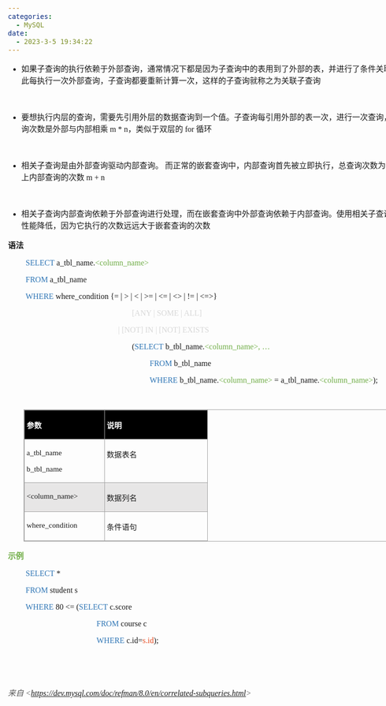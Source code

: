 ```yaml
---
categories:
  - MySQL
date:
  - 2023-3-5 19:34:22
---
```


<body lang=zh-CN style='font-family:"Microsoft YaHei UI";font-size:12.0pt'>
<!--StartFragment-->

<div style='direction:ltr;border-width:100%'>

<div style='direction:ltr;margin-top:0in;margin-left:0in;width:8.5055in'>

<div style='direction:ltr;margin-top:0in;margin-left:0in;width:8.5055in'>

<ul type=disc style='direction:ltr;unicode-bidi:embed;margin-top:0in;
 margin-bottom:0in'>
 <li style='margin-top:0;margin-bottom:0;vertical-align:middle'><span
     style='font-family:"Microsoft YaHei UI";font-size:12.0pt'>如果子查询的执行依赖于外部查询，通常情况下都是因为子查询中的表用到了外部的表，并进行了条件关联，因此每执行一次外部查询，子查询都要重新计算一次，这样的子查询就称之为关联子查询</span></li>
</ul>

<p style='font-family:"Comic Sans MS";font-size:12.0pt'>&nbsp;</p>

<ul type=disc style='direction:ltr;unicode-bidi:embed;margin-top:0in;
 margin-bottom:0in'>
 <li style='margin-top:0;margin-bottom:0;vertical-align:middle'><span
     style='font-family:"Microsoft YaHei UI";font-size:12.0pt' lang=zh-CN>要想执行内层的查询，需要先引用外层的数据查询到一个值。子查询每引用外部的表一次，进行一次查询，总查询次数是外部与内部相乘</span><span
     style='font-family:"Comic Sans MS";font-size:12.0pt' lang=en-US> m * n</span><span
     style='font-family:"Microsoft YaHei UI";font-size:12.0pt' lang=zh-CN>，类似于双层的</span><span
     style='font-family:"Comic Sans MS";font-size:12.0pt' lang=en-US> for </span><span
     style='font-family:"Microsoft YaHei UI";font-size:12.0pt' lang=zh-CN>循环</span></li>
</ul>

<p style='margin-left:.375in;font-family:"Comic Sans MS";font-size:
12.0pt'>&nbsp;</p>

<ul type=disc style='direction:ltr;unicode-bidi:embed;margin-top:0in;
 margin-bottom:0in'>
 <li style='margin-top:0;margin-bottom:0;vertical-align:middle'><span
     style='font-family:"Microsoft YaHei UI";font-size:12.0pt' lang=zh-CN>相关子查询是由外部查询驱动内部查询。
     而正常的嵌套查询中，内部查询首先被立即执行，总查询次数为外部加上内部查询的次数</span><span style='font-family:
     "Comic Sans MS";font-size:12.0pt' lang=en-US> m + n</span></li>
</ul>

<p style='margin-left:.375in;font-family:"Comic Sans MS";font-size:
12.0pt'>&nbsp;</p>

<ul type=disc style='direction:ltr;unicode-bidi:embed;margin-top:0in;
 margin-bottom:0in'>
 <li style='margin-top:0;margin-bottom:0;vertical-align:middle'><span
     style='font-family:"Microsoft YaHei UI";font-size:12.0pt'>相关子查询内部查询依赖于外部查询进行处理，而在嵌套查询中外部查询依赖于内部查询。使用相关子查询会使性能降低，因为它执行的次数远远大于嵌套查询的次数</span></li>
</ul>

<p style='font-family:"Microsoft YaHei UI";font-size:12.0pt'><span
style='font-weight:bold'>语法</span></p>

<p style='margin-left:.375in;font-family:"Comic Sans MS";font-size:
12.0pt'><span style='color:#2E75B5' lang=en-US>SELECT</span><span lang=zh-CN> </span><span
lang=en-US>a_tbl_name.</span><span style='color:#70AD47' lang=en-US>&lt;column_name&gt;</span></p>

<p style='margin-left:.375in;font-family:"Comic Sans MS";font-size:
12.0pt'><span style='color:#2E75B5' lang=en-US>FROM</span><span lang=zh-CN> </span><span
lang=en-US>a_tbl_name</span></p>

<p style='margin-left:.375in;font-family:"Comic Sans MS";font-size:
12.0pt'><span style='color:#2E75B5' lang=en-US>WHERE</span><span lang=zh-CN> </span><span
lang=en-US>where_condition {</span><span lang=zh-CN>=</span><span lang=en-US> |
</span><span lang=zh-CN>&gt;</span><span lang=en-US> | </span><span lang=zh-CN>&lt;</span><span
lang=en-US> | </span><span lang=zh-CN>&gt;=</span><span lang=en-US> | </span><span
lang=zh-CN>&lt;=</span><span lang=en-US> | </span><span lang=zh-CN>&lt;&gt;</span><span
lang=en-US> | </span><span lang=zh-CN>!=</span><span lang=en-US> | </span><span
lang=zh-CN>&lt;=&gt;</span><span lang=en-US>} </span></p>

<p style='margin-left:2.625in;font-family:"Comic Sans MS";
font-size:12.0pt;color:#D8D8D8' lang=en-US>[ANY | SOME | ALL] </p>

<p style='margin-left:2.25in;font-family:"Comic Sans MS";font-size:
12.0pt;color:#D8D8D8'><span lang=en-US><span style='mso-spacerun:yes'> 
</span>| [NOT] IN | [NOT] </span><span lang=zh-CN>EXISTS</span></p>

<p style='margin-left:2.625in;font-family:"Comic Sans MS";
font-size:12.0pt'><span lang=zh-CN>(</span><span style='color:#2E75B5'
lang=en-US>SELECT</span><span lang=zh-CN> </span><span lang=en-US>b_tbl_name.</span><span
style='color:#70AD47' lang=en-US>&lt;column_name&gt;, …</span></p>

<p style='margin-left:3.0in;font-family:"Comic Sans MS";font-size:
12.0pt'><span style='color:#2E75B5' lang=en-US>FROM</span><span lang=zh-CN> </span><span
lang=en-US>b_tbl_name</span></p>

<p style='margin-left:3.0in;font-family:"Comic Sans MS";font-size:
12.0pt'><span style='color:#2E75B5' lang=en-US>WHERE</span><span lang=zh-CN> </span><span
lang=en-US>b_tbl_name.</span><span style='color:#70AD47' lang=en-US>&lt;column_name&gt;
</span><span lang=zh-CN>= </span><span lang=en-US>a_tbl_name.</span><span
style='color:#70AD47' lang=en-US>&lt;column_name&gt;</span><span lang=zh-CN>)</span><span
lang=en-US>;</span></p>

<p style='margin-left:.375in;font-family:"Comic Sans MS";font-size:
12.0pt'>&nbsp;</p>

<div style='direction:ltr'>

<table border=1 cellpadding=0 cellspacing=0 valign=top style='direction:ltr;
 border-collapse:collapse;border-style:solid;border-color:#A3A3A3;border-width:
 1pt;margin-left:.3333in' title="" summary="">
 <tr>
  <td style='border-style:solid;border-color:#A3A3A3;border-width:1pt;
  background-color:black;vertical-align:top;width:1.602in;padding:2.0pt 3.0pt 2.0pt 3.0pt'>
  <p style='font-family:"Microsoft YaHei UI";font-size:11.5pt;
  color:white'><span style='font-weight:bold'>参数</span></p>
  </td>
  <td style='border-style:solid;border-color:#A3A3A3;border-width:1pt;
  background-color:black;vertical-align:top;width:2.0875in;padding:2.0pt 3.0pt 2.0pt 3.0pt'>
  <p style='font-family:"Microsoft YaHei UI";font-size:11.5pt;
  color:white'><span style='font-weight:bold'>说明</span></p>
  </td>
 </tr>
 <tr>
  <td style='border-style:solid;border-color:#A3A3A3;border-width:1pt;
  vertical-align:top;width:1.602in;padding:2.0pt 3.0pt 2.0pt 3.0pt'>
  <p style='font-family:"Comic Sans MS";font-size:11.5pt'
  lang=en-US>a_tbl_name</p>
  <p style='font-family:"Comic Sans MS";font-size:11.5pt'
  lang=en-US>b_tbl_name</p>
  </td>
  <td style='border-style:solid;border-color:#A3A3A3;border-width:1pt;
  vertical-align:top;width:2.0875in;padding:2.0pt 3.0pt 2.0pt 3.0pt'>
  <p style='font-family:"Microsoft YaHei UI";font-size:11.5pt'>数据表名</p>
  </td>
 </tr>
 <tr>
  <td style='border-style:solid;border-color:#A3A3A3;border-width:1pt;
  background-color:#E7E6E6;vertical-align:top;width:1.602in;padding:2.0pt 3.0pt 2.0pt 3.0pt'>
  <p style='font-family:"Comic Sans MS";font-size:11.5pt'>&lt;column_name&gt;</p>
  </td>
  <td style='border-style:solid;border-color:#A3A3A3;border-width:1pt;
  background-color:#E7E6E6;vertical-align:top;width:2.0875in;padding:2.0pt 3.0pt 2.0pt 3.0pt'>
  <p style='font-family:"Microsoft YaHei UI";font-size:11.5pt'>数据列名</p>
  </td>
 </tr>
 <tr>
  <td style='border-style:solid;border-color:#A3A3A3;border-width:1pt;
  vertical-align:top;width:1.602in;padding:2.0pt 3.0pt 2.0pt 3.0pt'>
  <p style='font-family:"Comic Sans MS";font-size:11.5pt'
  lang=en-US>where_condition</p>
  </td>
  <td style='border-style:solid;border-color:#A3A3A3;border-width:1pt;
  vertical-align:top;width:2.0875in;padding:2.0pt 3.0pt 2.0pt 3.0pt'>
  <p style='font-family:"Microsoft YaHei UI";font-size:11.5pt'>条件语句</p>
  </td>
 </tr>
</table>

</div>

<p style='font-family:"Microsoft YaHei UI";font-size:12.0pt;
color:#70AD47'><span style='font-weight:bold'>示例</span></p>

<p style='margin-left:.375in;font-family:"Comic Sans MS";font-size:
12.0pt'><span style='color:#2E75B5' lang=en-US>SELECT</span><span lang=zh-CN> </span><span
lang=en-US>*</span><span lang=zh-CN> </span></p>

<p style='margin-left:.375in;font-family:"Comic Sans MS";font-size:
12.0pt'><span style='color:#2E75B5' lang=en-US>FROM</span><span lang=zh-CN>
student </span><span lang=en-US>s</span></p>

<p style='margin-left:.375in;font-family:"Comic Sans MS";font-size:
12.0pt'><span style='color:#2E75B5' lang=en-US>WHERE</span><span lang=zh-CN> 80</span><span
lang=en-US> </span><span lang=zh-CN>&lt;=</span><span lang=en-US> </span><span
lang=zh-CN>(</span><span style='color:#2E75B5' lang=en-US>SELECT</span><span
lang=zh-CN> </span><span lang=en-US>c</span><span lang=zh-CN>.score </span></p>

<p style='margin-left:1.875in;font-family:"Comic Sans MS";
font-size:12.0pt'><span style='color:#2E75B5' lang=en-US>FROM</span><span
lang=zh-CN> </span><span lang=en-US>course c</span></p>

<p style='margin-left:1.875in;font-family:"Comic Sans MS";
font-size:12.0pt'><span style='color:#2E75B5' lang=en-US>WHERE</span><span
lang=zh-CN> </span><span lang=en-US>c</span><span lang=zh-CN>.id=</span><span
style='color:#E84C22' lang=en-US>s</span><span style='color:#E84C22'
lang=zh-CN>.id</span><span lang=zh-CN>)</span><span lang=en-US>;</span></p>

<p style='font-family:"Comic Sans MS";font-size:12.0pt'>&nbsp;</p>

<p style='font-family:"Comic Sans MS";font-size:12.0pt'>&nbsp;</p>

<p><cite style='font-size:12.0pt;color:#595959'><span
style='font-family:"Microsoft YaHei"'>来</span><span style='font-family:"Malgun Gothic"'>自</span><span
style='font-family:"Comic Sans MS"'> &lt;</span><a
href="https://dev.mysql.com/doc/refman/8.0/en/correlated-subqueries.html"><span
style='font-family:"Comic Sans MS"'>https://dev.mysql.com/doc/refman/8.0/en/correlated-subqueries.html</span></a><span
style='font-family:"Comic Sans MS"'>&gt; </span></cite></p>

</div>

</div>

</div>

<!--EndFragment-->
</body>
